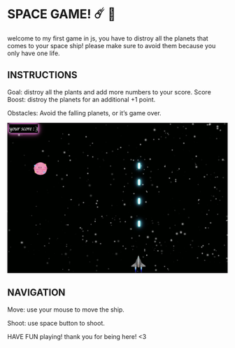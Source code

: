 # SPACE GAME! ☄️ 🚀

welcome to my first game in js, you have to distroy all the planets that comes to your space ship!
please make sure to avoid them because you only have one life.

## INSTRUCTIONS
Goal: distroy all the plants and add more numbers to your score.
Score Boost: distroy the planets for an additional +1 point.

Obstacles: Avoid the falling planets, or it’s game over.

![space ship img](./spacegame.png)

## NAVIGATION

Move: use your mouse to move the ship.

Shoot: use space button to shoot.


HAVE FUN playing!
thank you for being here! <3